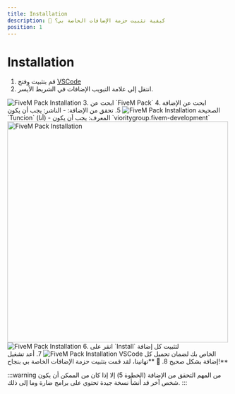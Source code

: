 ```yaml
---
title: Installation
description: 🔧 كيفية تثبيت حزمة الإضافات الخاصة بي؟
position: 1
---
```


# Installation
1. قم بتثبيت وفتح [VSCode](https://code.visualstudio.com/)
2. انتقل إلى علامة التبويب الإضافات في الشريط الأيسر. 
<img src="/img/vscode-fivem-pack/installation_1.png" alt="FiveM Pack Installation" />
3. ابحث عن `FiveM Pack`
4. ابحث عن الإضافة الصحيحة
<img src="/img/vscode-fivem-pack/installation_2.png" alt="FiveM Pack Installation" />
5. تحقق من الإضافة:
   - الناشر: يجب أن يكون `Tuncion` (أنا)
   - المعرف: يجب أن يكون `vioritygroup.fivem-development`
   <img width="500" src="/img/vscode-fivem-pack/installation_3.png" alt="FiveM Pack Installation" />
   <img src="/img/vscode-fivem-pack/installation_4.png" alt="FiveM Pack Installation" />
6. انقر على `Install` لتثبيت كل إضافة
<img src="/img/vscode-fivem-pack/installation_5.png" alt="FiveM Pack Installation" />
7. أعد تشغيل VSCode الخاص بك لضمان تحميل كل إضافة بشكل صحيح
8. 🎉 **تهانينا، لقد قمت بتثبيت حزمة الإضافات الخاصة بي بنجاح!**

:::warning
من المهم التحقق من الإضافة (الخطوة 5) إلا إذا كان من الممكن أن يكون شخص آخر قد أنشأ نسخة جيدة تحتوي على برامج ضارة وما إلى ذلك.
:::